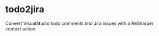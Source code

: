todo2jira
=========

Convert VisualStudio todo comments into Jira issues with a ReSharper context action.